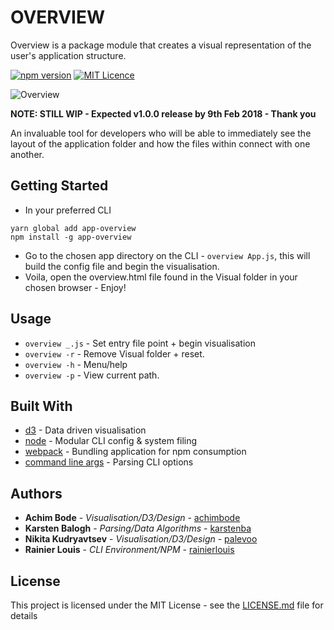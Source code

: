 # OVERVIEW

Overview is a package module that creates a visual representation of the user's application structure.

[![npm version](https://badge.fury.io/js/app-overview.svg)](https://badge.fury.io/js/app-overview) [![MIT Licence](https://badges.frapsoft.com/os/mit/mit.svg?v=103)](https://opensource.org/licenses/mit-license.php)

![Overview](https://i.imgur.com/gyTe5kp.png)

**NOTE: STILL WIP - Expected v1.0.0 release by 9th Feb 2018 - Thank you**

An invaluable tool for developers who will be able to immediately see the layout of the application folder and how the files within connect with one another.

## Getting Started

* In your preferred CLI

```
yarn global add app-overview
npm install -g app-overview
```

* Go to the chosen app directory on the CLI - `overview App.js`, this will build the config file and begin the visualisation.
* Voila, open the overview.html file found in the Visual folder in your chosen browser - Enjoy!

## Usage

* `overview _.js` - Set entry file point + begin visualisation
* `overview -r` - Remove Visual folder + reset.
* `overview -h` - Menu/help
* `overview -p` - View current path.

## Built With

* [d3](https://d3js.org/) - Data driven visualisation
* [node](https://nodejs.org/en/docs/) - Modular CLI config & system filing
* [webpack](https://github.com/webpack/webpack) - Bundling application for npm consumption
* [command line args](https://github.com/75lb/command-line-args) - Parsing CLI options

## Authors

* **Achim Bode** - _Visualisation/D3/Design_ - [achimbode](https://github.com/achimbode)
* **Karsten Balogh** - _Parsing/Data Algorithms_ - [karstenba](https://github.com/karstenba)
* **Nikita Kudryavtsev** - _Visualisation/D3/Design_ - [palevoo](https://github.com/palevoo)
* **Rainier Louis** - _CLI Environment/NPM_ - [rainierlouis](https://github.com/rainierlouis)

## License

This project is licensed under the MIT License - see the [LICENSE.md](https://github.com/rainierlouis/overview/blob/development/LICENSE.md) file for details
